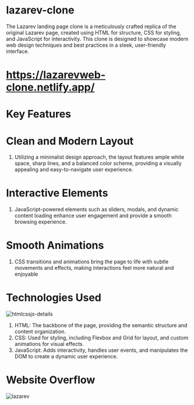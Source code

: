 # lazarev-clone
The Lazarev landing page clone is a meticulously crafted replica of the original Lazarev page, created using HTML for structure, CSS for styling, and JavaScript for interactivity. This clone is designed to showcase modern web design techniques and best practices in a sleek, user-friendly interface.
# https://lazarevweb-clone.netlify.app/
# Key Features
# Clean and Modern Layout
1. Utilizing a minimalist design approach, the layout features ample white space, sharp lines, and a balanced color scheme, providing a visually appealing and easy-to-navigate user experience.
# Interactive Elements
1. JavaScript-powered elements such as sliders, modals, and dynamic content loading enhance user engagement and provide a smooth browsing experience.
# Smooth Animations
1. CSS transitions and animations bring the page to life with subtle movements and effects, making interactions feel more natural and enjoyable
# Technologies Used
![htmlcssjs-details](https://github.com/user-attachments/assets/c9829c6f-156c-4cd4-8a24-baf6f69e88b6)
1. HTML: The backbone of the page, providing the semantic structure and content organization.
2. CSS: Used for styling, including Flexbox and Grid for layout, and custom animations for visual effects.
3. JavaScript: Adds interactivity, handles user events, and manipulates the DOM to create a dynamic user experience.
# Website Overflow
![lazarev](https://github.com/user-attachments/assets/d6c67b34-f50b-4da5-9f6e-79c33c806243)

